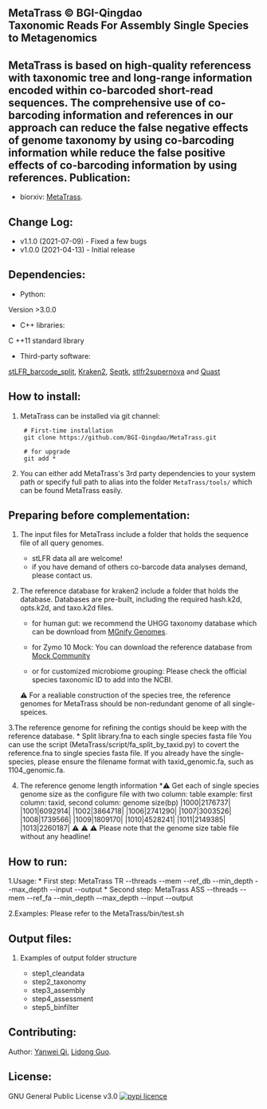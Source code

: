 

MetaTrass © BGI-Qingdao
Taxonomic Reads For Assembly Single Species to Metagenomics
---
MetaTrass is based on high-quality referencess with taxonomic tree and long-range information encoded within co-barcoded short-read sequences. The comprehensive use of co-barcoding information and references in our approach can reduce the false negative effects of genome taxonomy by using co-barcoding information while reduce the false positive effects of co-barcoding information by using references.
Publication:
---

+ biorxiv: [MetaTrass]().

Change Log:
---

* v1.1.0 (2021-07-09) - Fixed a few bugs
* v1.0.0 (2021-04-13) - Initial release


Dependencies:
---

+ Python:

Version >3.0.0

+ C++ libraries:

C ++11 standard library

+ Third-party software:

[stLFR_barcode_split](https://github.com/BGI-Qingdao/stLFR_barcode_split.git),
[Kraken2](http://ccb.jhu.edu/software/kraken2/), 
[Seqtk](https://github.com/lh3/seqtk.git), 
[stlfr2supernova](https://github.com/BGI-Qingdao/stlfr2supernova_pipeline) and 
[Quast](http://quast.sourceforge.net/quast.html)

How to install:
---
1. MetaTrass can be installed via git channel:

        # First-time installation
        git clone https://github.com/BGI-Qingdao/MetaTrass.git

        # for upgrade
        git add *

1. You can either add MetaTrass's 3rd party dependencies to your system path or specify full path to alias into the folder `MetaTrass/tools/` which can be found MetaTrass easily. 

Preparing before complementation:
---
1. The input files for MetaTrass include a folder that holds the sequence file of all query genomes.
     * stLFR data all are welcome!
     * if you have demand of others co-barcode data analyses demand, please contact us.

2. The reference database for kraken2 include a folder that holds the database. 
   Databases are pre-built, including the required hash.k2d, opts.k2d, and taxo.k2d files.
     * for human gut: 
      we recommend the UHGG taxonomy database which can be download from [MGnify Genomes](http://ftp.ebi.ac.uk/pub/databases/metagenomics/mgnify_genomes/human-gut/v1.0/uhgg_kraken2-db/).
     * for Zymo 10 Mock:
        You can download the reference database from [Mock Community]()

     * or for customized microbiome grouping:
        Please check the official species taxonomic ID to add into the NCBI.

     :warning: For a realiable construction of the species tree, the reference genomes for MetaTrass should be non-redundant genome of all single-speices.

3.The reference genome for refining the contigs should be keep with the reference database.
     * Split library.fna to each single species fasta file
      You can use the script (MetaTrass/script/fa_split_by_taxid.py) to covert the reference.fna to single species fasta file. 
      If you already have the single-species, please ensure the filename format with taxid_genomic.fa, such as 1104_genomic.fa.

4. The reference genome length information 
      *:warning: Get each of single species genome size as the configure file with two column:
        table example:
        first column: taxid, second column: genome size(bp)
	|1000|2176737|
	|1001|6092914|
	|1002|3864718|
	|1006|2741290|
	|1007|3003526|
	|1008|1739566|
	|1009|1809170|
	|1010|4528241|
	|1011|2149385|
	|1013|2260187|
       :warning: :warning: :warning: Please note that the genome size table file without any headline!

How to run:
---
1.Usage:
    * First step:
	MetaTrass TR --threads --mem --ref_db --min_depth --max_depth  --input --output
    * Second step:
	MetaTrass ASS --threads --mem --ref_fa --min_depth --max_depth --input --output 
	
2.Examples:
           Please refer to the  MetaTrass/bin/test.sh


Output files:
---
1. Examples of output folder structure

    * step1_cleandata
    * step2_taxonomy
    * step3_assembly
    * step4_assessment
    * step5_binfilter


Contributing:
---
Author: [Yanwei Qi](https://github.com/QYanwei), [Lidong Guo](https://github.com/cchd0001).

License:
---
GNU General Public License v3.0 [![pypi licence       ](https://img.shields.io/pypi/l/MetaCHIP.svg)](https://opensource.org/licenses/gpl-3.0.html)
